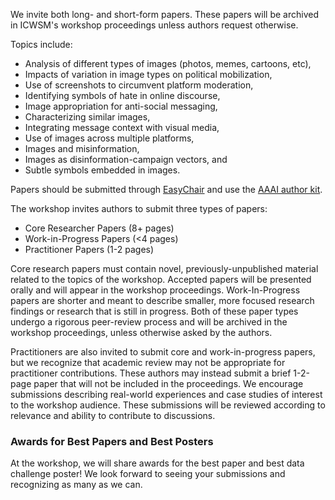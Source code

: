 We invite both long- and short-form papers. These papers will be archived in ICWSM's workshop proceedings unless authors request otherwise.

Topics include:

- Analysis of different types of images (photos, memes, cartoons, etc),
- Impacts of variation in image types on political mobilization,
- Use of screenshots to circumvent platform moderation,
- Identifying symbols of hate in online discourse, 
- Image appropriation for anti-social messaging,
- Characterizing similar images,
- Integrating message context with visual media,
- Use of images across multiple platforms, 
- Images and misinformation,
- Images as disinformation-campaign vectors, and
- Subtle symbols embedded in images.

Papers should be submitted through [EasyChair](https://easychair.org/my/conference?conf=phomemes22) and use the [AAAI author kit](https://www.aaai.org/Publications/Templates/AuthorKit22.zip).

The workshop invites authors to submit three types of papers:

- Core Researcher Papers (8+ pages)
- Work-in-Progress Papers (&lt;4 pages)
- Practitioner Papers (1-2 pages)

Core research papers must contain novel, previously-unpublished material related to the topics of the workshop. Accepted papers will be presented orally and will appear in the workshop proceedings.
Work-In-Progress papers are shorter and meant to describe smaller, more focused research findings or research that is still in progress. Both of these paper types undergo a rigorous peer-review process and will be archived in the workshop proceedings, unless otherwise asked by the authors.

Practitioners are also invited to submit core and work-in-progress papers, but we recognize that academic review may not be appropriate for practitioner contributions. 
These authors may instead submit a brief 1-2-page paper that will not be included in the proceedings. 
We encourage submissions describing real-world experiences and case studies of interest to the workshop audience.
These submissions will be reviewed according to relevance and ability to contribute to discussions.


### Awards for Best Papers and Best Posters

At the workshop, we will share awards for the best paper and best data challenge poster! We look forward to seeing your submissions and recognizing as many as we can.